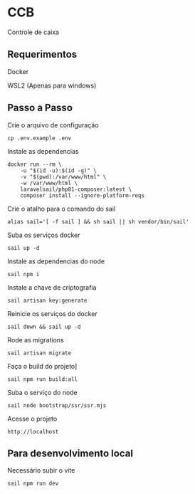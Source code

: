 # CCB

Controle de caixa

## Requerimentos

Docker

WSL2 (Apenas para windows)

## Passo a Passo

Crie o arquivo de configuração
```
cp .env.example .env
```

Instale as dependencias
```
docker run --rm \
    -u "$(id -u):$(id -g)" \
    -v "$(pwd):/var/www/html" \
    -w /var/www/html \
    laravelsail/php81-composer:latest \
    composer install --ignore-platform-reqs
```

Crie o atalho para o comando do sail
```
alias sail='[ -f sail ] && sh sail || sh vendor/bin/sail'
```

Suba os serviços docker
```
sail up -d
```

Instale as dependencias do node
```
sail npm i
```

Instale a chave de criptografia
```
sail artisan key:generate
```

Reinicie os serviços do docker
```
sail down && sail up -d
```

Rode as migrations
```
sail artisan migrate
```

Faça o build do projeto]
```
sail npm run build:all
```

Suba o serviço do node
```
sail node bootstrap/ssr/ssr.mjs
```

Acesse o projeto
```
http://localhost
```

## Para desenvolvimento local

Necessário subir o vite
```
sail npm run dev
```
